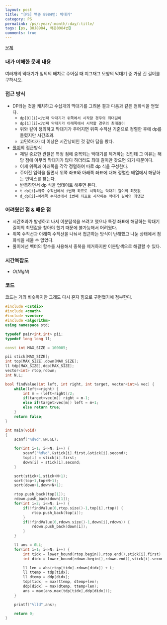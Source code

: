 ```yaml
---
layout: post
title: "[PS] 백준 8984번: 막대기"
category: PS
permalink: /ps/:year/:month/:day/:title/
tags: [ps, BOJ8984, 백준8984번]
comments: true
---
```


[문제](https://www.acmicpc.net/problem/8984)

### 내가 이해한 문제 내용

여러개의 막대기가 임의의 배치로 주어질 때 지그재그 모양의 막대기 중 가장 긴 길이를 구하시오.

### 접근 방식

* DP라는 것을 캐치하고 수십개의 막대기를 그려본 결과 다음과 같은 점화식을 얻었다.
  * `dp[0][i]=i번째 막대기가 위쪽에서 시작할 경우의 최대길이`
  * `dp[1][i]=i번째 막대기가 아래쪽에서 시작할 경우의 최대길이`
  * 위와 같이 정의하고 막대기가 주어지면 위쪽 수직선 기준으로 정렬한 후에 dp를 돌렸지만 시간초과.
  * 고민하다가 더 이상은 시간낭비인 것 같아 답을 봤다.
* [풀이](https://sshwas.tistory.com/14)의 접근방식
  * 제일 중요한 관찰은 특정 점에 중복되는 막대기를 제거하는 것인데 그 이유는 해당 점에 아무리 막대기가 많다 하더라도 최대 길이만 찾으면 되기 때문이다.
  * 이제 위쪽과 아래쪽을 각각 정렬하여 따로 dp 식을 구성한다.
  * 주어진 입력을 돌면서 위쪽 좌표와 아래쪽 좌표에 대해 정렬한 배열에서 해당하는 인덱스를 찾는다.
  * 반복하면서 dp 식을 업데이트 해주면 된다.
  * `t_dp[i]=위쪽 수직선에서 i번째 좌표로 시작하는 막대기 길이의 최댓값`
  * `d_dp[i]=아래쪽 수직선에서 i번째 좌표로 시작하는 막대기 길이의 최댓값`

### 어려웠던 점 & 배운 점

* 시간초과가 발생하고 나서 이분탐색을 쓰려고 했으나 특정 좌표에 해당하는 막대기 길이의 최댓값을 찾아야 했기 때문에 불가능해서 어려웠다.
* 위쪽 수직선과 아래쪽 수직선을 나눠서 접근하는 방식이 난해했고 나눈 상태에서 점화식을 세울 수 없었다.
* 풀이에선 벡터의 함수를 사용해서 중복을 제거하지만 이분탐색으로 해결할 수 있다.

### 시간복잡도

* $O(NlgN)$

### 코드

코드는 거의 비슷하지만 그래도 다시 혼자 힘으로 구현했기에 첨부한다.

```c++
#include <cstdio>
#include <cmath>
#include <vector>
#include <algorithm>
using namespace std;

typedef pair<int,int> pii;
typedef long long ll;

const int MAX_SIZE = 100005;

pii stick[MAX_SIZE];
int top[MAX_SIZE],down[MAX_SIZE];
ll tdp[MAX_SIZE],ddp[MAX_SIZE];
vector<int> rtop,rdown;
int N,L;

bool findValue(int left, int right, int target, vector<int>& vec) {
    while(left<=right) {
        int m = (left+right)/2;
        if(target<vec[m]) right = m-1;
        else if(target>vec[m]) left = m+1;
        else return true;
    }
    return false;
}

int main(void)
{
    scanf("%d%d",&N,&L);

    for(int i=1; i<=N; i++) {
        scanf("%d%d",&stick[i].first,&stick[i].second);
        top[i] = stick[i].first;
        down[i] = stick[i].second;
    }

    sort(stick+1,stick+N+1);
    sort(top+1,top+N+1);
    sort(down+1,down+N+1);

    rtop.push_back(top[1]);
    rdown.push_back(down[1]);
    for(int i=2; i<=N; i++) {
        if(!findValue(0,rtop.size()-1,top[i],rtop)) {
            rtop.push_back(top[i]);
        } 
        if(!findValue(0,rdown.size()-1,down[i],rdown)) {
            rdown.push_back(down[i]);
        }
    }

    ll ans = 0LL;
    for(int i=1; i<=N; i++) {
        int tidx = lower_bound(rtop.begin(),rtop.end(),stick[i].first) - rtop.begin();
        int didx = lower_bound(rdown.begin(),rdown.end(),stick[i].second) - rdown.begin();

        ll len = abs(rtop[tidx]-rdown[didx]) + L;
        ll ttemp = tdp[tidx];
        ll dtemp = ddp[didx];
        tdp[tidx] = max(ttemp, dtemp+len);
        ddp[didx] = max(dtemp, ttemp+len);
        ans = max(ans,max(tdp[tidx],ddp[didx]));
    }

    printf("%lld",ans);

    return 0;
}
```

